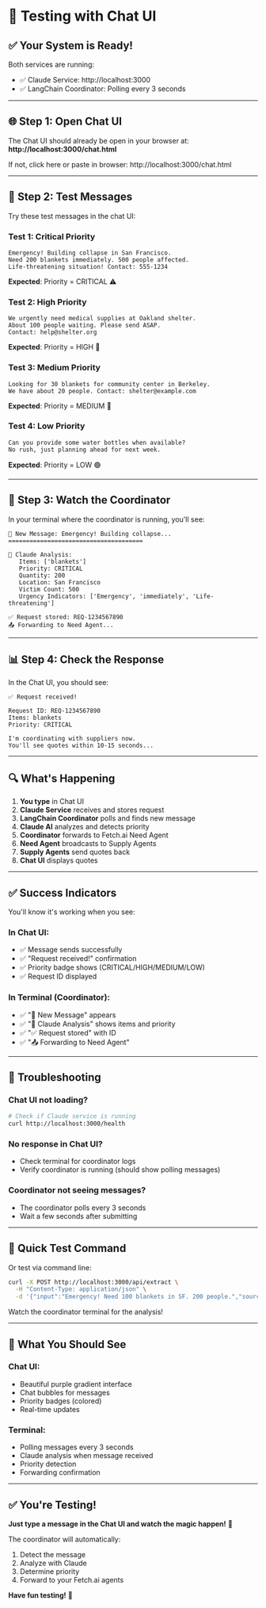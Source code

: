 # 🧪 Testing with Chat UI

## ✅ Your System is Ready!

Both services are running:
- ✅ Claude Service: http://localhost:3000
- ✅ LangChain Coordinator: Polling every 3 seconds

---

## 🌐 Step 1: Open Chat UI

The Chat UI should already be open in your browser at:
**http://localhost:3000/chat.html**

If not, click here or paste in browser: http://localhost:3000/chat.html

---

## 📝 Step 2: Test Messages

Try these test messages in the chat UI:

### Test 1: Critical Priority
```
Emergency! Building collapse in San Francisco. 
Need 200 blankets immediately. 500 people affected. 
Life-threatening situation! Contact: 555-1234
```

**Expected**: Priority = CRITICAL ⚠️

### Test 2: High Priority
```
We urgently need medical supplies at Oakland shelter. 
About 100 people waiting. Please send ASAP. 
Contact: help@shelter.org
```

**Expected**: Priority = HIGH 🔶

### Test 3: Medium Priority
```
Looking for 30 blankets for community center in Berkeley. 
We have about 20 people. Contact: shelter@example.com
```

**Expected**: Priority = MEDIUM 🔵

### Test 4: Low Priority
```
Can you provide some water bottles when available? 
No rush, just planning ahead for next week.
```

**Expected**: Priority = LOW 🟢

---

## 👀 Step 3: Watch the Coordinator

In your terminal where the coordinator is running, you'll see:

```
📨 New Message: Emergency! Building collapse...
======================================

🤖 Claude Analysis:
   Items: ['blankets']
   Priority: CRITICAL
   Quantity: 200
   Location: San Francisco
   Victim Count: 500
   Urgency Indicators: ['Emergency', 'immediately', 'Life-threatening']

✅ Request stored: REQ-1234567890
📤 Forwarding to Need Agent...
```

---

## 📊 Step 4: Check the Response

In the Chat UI, you should see:

```
✅ Request received!

Request ID: REQ-1234567890
Items: blankets
Priority: CRITICAL

I'm coordinating with suppliers now. 
You'll see quotes within 10-15 seconds...
```

---

## 🔍 What's Happening

1. **You type** in Chat UI
2. **Claude Service** receives and stores request
3. **LangChain Coordinator** polls and finds new message
4. **Claude AI** analyzes and detects priority
5. **Coordinator** forwards to Fetch.ai Need Agent
6. **Need Agent** broadcasts to Supply Agents
7. **Supply Agents** send quotes back
8. **Chat UI** displays quotes

---

## ✅ Success Indicators

You'll know it's working when you see:

### In Chat UI:
- ✅ Message sends successfully
- ✅ "Request received!" confirmation
- ✅ Priority badge shows (CRITICAL/HIGH/MEDIUM/LOW)
- ✅ Request ID displayed

### In Terminal (Coordinator):
- ✅ "📨 New Message" appears
- ✅ "🤖 Claude Analysis" shows items and priority
- ✅ "✅ Request stored" with ID
- ✅ "📤 Forwarding to Need Agent"

---

## 🐛 Troubleshooting

### Chat UI not loading?
```bash
# Check if Claude service is running
curl http://localhost:3000/health
```

### No response in Chat UI?
- Check terminal for coordinator logs
- Verify coordinator is running (should show polling messages)

### Coordinator not seeing messages?
- The coordinator polls every 3 seconds
- Wait a few seconds after submitting

---

## 🎯 Quick Test Command

Or test via command line:

```bash
curl -X POST http://localhost:3000/api/extract \
  -H "Content-Type: application/json" \
  -d '{"input":"Emergency! Need 100 blankets in SF. 200 people.","source":"chat"}'
```

Watch the coordinator terminal for the analysis!

---

## 📸 What You Should See

### Chat UI:
- Beautiful purple gradient interface
- Chat bubbles for messages
- Priority badges (colored)
- Real-time updates

### Terminal:
- Polling messages every 3 seconds
- Claude analysis when message received
- Priority detection
- Forwarding confirmation

---

## ✅ You're Testing!

**Just type a message in the Chat UI and watch the magic happen!** 🚀

The coordinator will automatically:
1. Detect the message
2. Analyze with Claude
3. Determine priority
4. Forward to your Fetch.ai agents

**Have fun testing!** 🎉
